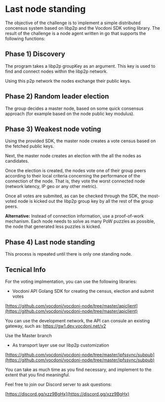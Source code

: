 # Last node standing

The objective of the challenge is to implement a simple distributed concensus system based on libp2p and the Vocdoni SDK voting library.  The result of the challenge is a node agent written in go that supports the following functions:

## Phase 1) Discovery

The program takes a libp2p groupKey as an argument. This key is used to find and connect nodes within the libp2p network.

Using this p2p network the nodes exchange their public keys.

## Phase 2) Random leader election

The group decides a master node, based on some quick consensus approach (for example based on the node public key modulus).

## Phase 3) Weakest node voting

Using the provided SDK, the master node creates a vote census based on the fetched public keys.

Next, the master node creates an election with the all the nodes as candidates.

Once the election is created, the nodes vote one of their group peers according to their local criteria concerning the performance of the connection of the node. That is, they vote the worst connected node (network latency, IP geo or any other metric).

Once all votes are submited, as can be checked through the SDK, the most-voted node is kicked out the libp2p group key by all the rest of the group peers.

**Alternative:** Instead of connection information, use a proof-of-work mechanism. Each node needs to solve as many PoW puzzles as possible, the node that generated less puzzles is kicked.

## Phase 4) Last node standing

This process is repeated until there is only one standing node.

## Tecnical Info

For the voting implmentation, you can use the following libraries:

- Vocdoni API Golang SDK for creating the census, election and submit votes

[https://github.com/vocdoni/vocdoni-node/tree/master/apiclient](https://github.com/vocdoni/vocdoni-node/tree/master/apiclient)

You can use the development network, the API can consule an existing gateway, such as: https://gw1.dev.vocdoni.net/v2

Use the Master branch

- As transport layer use our libp2p customization

[https://github.com/vocdoni/vocdoni-node/tree/master/ipfssync/subpub](https://github.com/vocdoni/vocdoni-node/tree/master/ipfssync/subpub)


You can take as much time as you find necessary, and implement to the extent that you find meaningful.

Feel free to join our Discord server to ask questions:

[https://discord.gg/xzz9BgHx](https://discord.gg/xzz9BgHx)

